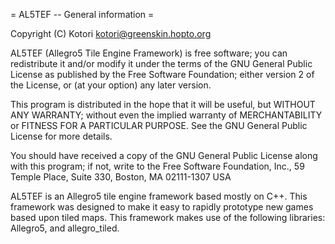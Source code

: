 = AL5TEF -- General information =

Copyright (C) Kotori <kotori@greenskin.hopto.org>

AL5TEF (Allegro5 Tile Engine Framework) is free software; you can redistribute it and/or modify
  it under the terms of the GNU General Public License as published by
  the Free Software Foundation; either version 2 of the License, or
  (at your option) any later version.

  This program is distributed in the hope that it will be useful,
  but WITHOUT ANY WARRANTY; without even the implied warranty of
  MERCHANTABILITY or FITNESS FOR A PARTICULAR PURPOSE. See the
  GNU General Public License for more details.

  You should have received a copy of the GNU General Public License
  along with this program; if not, write to the Free Software
  Foundation, Inc., 59 Temple Place, Suite 330, Boston, MA 02111-1307 USA

AL5TEF is an Allegro5 tile engine framework based mostly on C++. This framework was
 designed to make it easy to rapidly prototype new games based upon tiled maps. This
 framework makes use of the following libraries: Allegro5, and allegro_tiled.
